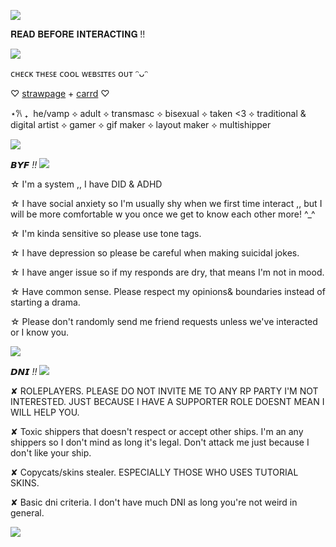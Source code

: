 ![](https://komarev.com/ghpvc/?username=ghostlyvamps&color=503d7a&style=plastic&label=PROFILE+VISITS) 

𝐑𝐄𝐀𝐃 𝐁𝐄𝐅𝐎𝐑𝐄 𝐈𝐍𝐓𝐄𝐑𝐀𝐂𝐓𝐈𝐍𝐆 !!

![](https://media.tenor.com/LDUb6FPK4ugAAAAM/sword-title.gif)

ᴄʜᴇᴄᴋ ᴛʜᴇꜱᴇ ᴄᴏᴏʟ ᴡᴇʙꜱɪᴛᴇꜱ ᴏᴜᴛ ᵔᴗᵔ

♡ [strawpage](https://akirasite.straw.page) + [carrd](https://ghostlymarriott.carrd.co/) ♡

⋆𐙚 ₊‎ ‎  he/vamp ⟡ adult ⟡ transmasc ⟡ bisexual ⟡  taken <3  ⟡ traditional & digital artist ⟡ gamer ⟡ gif maker ⟡ layout maker ⟡ multishipper

![](https://media.tenor.com/Z9BwOIw8mswAAAAm/blade-honkai-star-rail-stellaron-hunters.webp)

𝘽𝙔𝙁 *!!*  ![](https://i.imgur.com/l3MStv2.gif)

☆ I'm a system ,, I have DID & ADHD 

☆ I have social anxiety so I'm usually shy when we first time interact ,, but I will be more comfortable w you once we get to know each other more! ^_^

☆ I'm kinda sensitive so please use tone tags.

☆ I have depression so please be careful when making suicidal jokes.

☆ I have anger issue so if my responds are dry, that means I'm not in mood. 

☆ Have common sense. Please respect my opinions& boundaries instead of starting a drama. 

☆ Please don't randomly send me friend requests unless we've interacted or I know you.

![](https://media.tenor.com/CEHJVEdarWUAAAAm/blade-honkai-star-rail.webp)


𝘿𝙉𝙄 *!!* ![](https://files.catbox.moe/djzu8m.gif)

✘ ROLEPLAYERS. PLEASE DO NOT INVITE ME TO ANY RP PARTY I'M NOT INTERESTED. JUST BECAUSE I HAVE A SUPPORTER ROLE DOESNT MEAN I WILL HELP YOU.

✘ Toxic shippers that doesn't respect or accept other ships. I'm an any shippers so I don't mind as long it's legal. Don't attack me just because I don't like your ship. 

✘ Copycats/skins stealer. ESPECIALLY THOSE WHO USES TUTORIAL SKINS.

✘ Basic dni criteria. I don't have much DNI as long you're not weird in general.

![](https://media.tenor.com/oMSQ-BrV1osAAAAm/blade-honkai-star-rail.webp)
